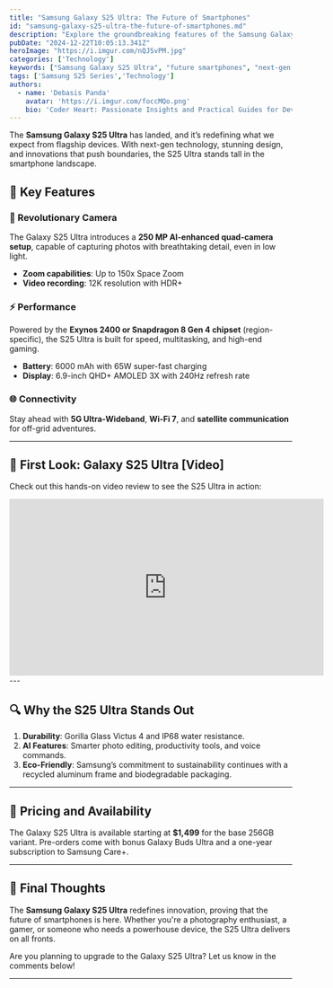 ```yaml
---
title: "Samsung Galaxy S25 Ultra: The Future of Smartphones"
id: "samsung-galaxy-s25-ultra-the-future-of-smartphones.md"
description: "Explore the groundbreaking features of the Samsung Galaxy S25 Ultra. From its cutting-edge camera to its unmatched performance, here's everything you need to know."
pubDate: "2024-12-22T10:05:13.341Z"
heroImage: "https://i.imgur.com/nQJSvPM.jpg"
categories: ['Technology']
keywords: ["Samsung Galaxy S25 Ultra", "future smartphones", "next-gen tech", "cutting-edge innovations", "high-tech smartphones", "quantum leap tech", "technology trends", "emerging technologies", "tech advancements", "futuristic technology", "12K video recording phones", "250 MP camera smartphones", "best smartphones 2024", "smartphone with 150x zoom", "Wi-Fi 7 phones", "Samsung flagship 2024", "AI-powered smartphones", "eco-friendly smartphone", "technology predictions", "high-tech developments", "sustainable smartphone innovations", "flagship phone comparisons", "premium smartphones 2024", "Samsung S25 Ultra review", "futuristic tech gadgets"]
tags: ['Samsung S25 Series','Technology']
authors:
  - name: 'Debasis Panda'
    avatar: 'https://i.imgur.com/foccMQo.png'
    bio: 'Coder Heart: Passionate Insights and Practical Guides for Developers'
---
```


The **Samsung Galaxy S25 Ultra** has landed, and it’s redefining what we expect from flagship devices. With next-gen technology, stunning design, and innovations that push boundaries, the S25 Ultra stands tall in the smartphone landscape.

## 🌟 Key Features  

### 📸 Revolutionary Camera  
The Galaxy S25 Ultra introduces a **250 MP AI-enhanced quad-camera setup**, capable of capturing photos with breathtaking detail, even in low light.  

- **Zoom capabilities**: Up to 150x Space Zoom  
- **Video recording**: 12K resolution with HDR+  

### ⚡ Performance  
Powered by the **Exynos 2400 or Snapdragon 8 Gen 4 chipset** (region-specific), the S25 Ultra is built for speed, multitasking, and high-end gaming.  

- **Battery**: 6000 mAh with 65W super-fast charging  
- **Display**: 6.9-inch QHD+ AMOLED 3X with 240Hz refresh rate  

### 🌐 Connectivity  
Stay ahead with **5G Ultra-Wideband**, **Wi-Fi 7**, and **satellite communication** for off-grid adventures.  

---

## 🎥 First Look: Galaxy S25 Ultra [Video]

Check out this hands-on video review to see the S25 Ultra in action:  

<iframe width="560" height="315" src="https://www.youtube.com/embed/LmtZ3jKrTiE?si=iuotgz8TyrSU6M-K" title="YouTube video player" frameborder="0" allow="accelerometer; autoplay; clipboard-write; encrypted-media; gyroscope; picture-in-picture; web-share" referrerpolicy="strict-origin-when-cross-origin" allowfullscreen></iframe>
---

## 🔍 Why the S25 Ultra Stands Out  

1. **Durability**: Gorilla Glass Victus 4 and IP68 water resistance.  
2. **AI Features**: Smarter photo editing, productivity tools, and voice commands.  
3. **Eco-Friendly**: Samsung’s commitment to sustainability continues with a recycled aluminum frame and biodegradable packaging.  

---

## 🛒 Pricing and Availability  

The Galaxy S25 Ultra is available starting at **$1,499** for the base 256GB variant. Pre-orders come with bonus Galaxy Buds Ultra and a one-year subscription to Samsung Care+.  

---

## 💬 Final Thoughts  

The **Samsung Galaxy S25 Ultra** redefines innovation, proving that the future of smartphones is here. Whether you're a photography enthusiast, a gamer, or someone who needs a powerhouse device, the S25 Ultra delivers on all fronts.

Are you planning to upgrade to the Galaxy S25 Ultra? Let us know in the comments below!

---
